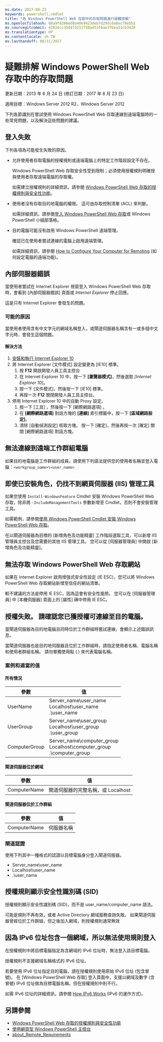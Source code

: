 ```yaml
---
ms.date: 2017-08-23
keywords: powershell,cmdlet
title: "為 Windows PowerShell Web 存取中的存取問題進行疑難排解"
ms.openlocfilehash: 08a9fd286ed8a40e9423deb7d29dc0a8ecf8e5b1
ms.sourcegitcommit: 4102ecc35d473211f50a453f6ae3fbea31cb3428
ms.translationtype: HT
ms.contentlocale: zh-TW
ms.lasthandoff: 08/31/2017
---
```

# <a name="troubleshooting-access-problems-in-windows-powershell-web-access"></a>疑難排解 Windows PowerShell Web 存取中的存取問題

更新日期︰2013 年 6 月 24 日 (修訂日期：2017 年 8 月 23 日)

適用目標︰Windows Server 2012 R2、Windows Server 2012

下列各節識別在嘗試使用 Windows PowerShell Web 存取連線到遠端電腦時的一些常見問題，以及解決這些問題的建議。

## <a name="sign-in-failure"></a>登入失敗

下列各項為可能發生失敗的原因。

- 允許使用者存取電腦的授權規則或遠端電腦上的特定工作階段設定不存在。

  Windows PowerShell Web 存取安全性受到限制；必須使用授權規則明確授與使用者存取遠端電腦的存取權。

  如需建立授權規則的詳細資訊，請參閱 [Windows PowerShell Web 存取的授權規則與安全性功能](authorization-rules-and-security-features-of-windows-powershell-web-access.md)。

- 使用者沒有存取目的地電腦的權限。 這可由存取控制清單 (ACL) 來判斷。

  如需詳細資訊，請參閱[登入 Windows PowerShell Web 存取](use-the-web-based-windows-powershell-console.md#signing-in-to-windows-powershell-web-access)或 Windows PowerShell 小組部落格。

- 目的電腦可能沒有啟用 Windows PowerShell 遠端管理。

  確認已在使用者嘗試連線的電腦上啟用遠端管理。

  如需詳細資訊，請參閱 [How to Configure Your Computer for Remoting](https://docs.microsoft.com/en-us/powershell/module/microsoft.powershell.core/about/about_remote_requirements#how-to-configure-your-computer-for-remoting) (如何設定電腦的遠端功能)。

## <a name="internal-server-error"></a>內部伺服器錯誤

當使用者嘗試在 Internet Explorer 視窗登入 Windows PowerShell Web 存取時，會看到 [內部伺服器錯誤] 頁面或 *Internet Explorer* 停止回應。

這是只有 Internet Explorer 會發生的問題。

### <a name="possible-cause"></a>可能的原因

當使用者使用含有中文字元的網域名稱登入，或閘道伺服器名稱含有一或多個中文字元時，會發生這個問題。

#### <a name="workaround"></a>解決方法

1. [安裝和執行 Internet Explorer 10](http://ie.microsoft.com/testdrive/info/downloads/Default.html)
1. 將 Internet Explorer [文件模式] 設定變更為 [IE10] 標準。
   1. 按 **F12** 開啟開發人員工具主控台
   1. 在 Internet Explorer 10 中，按一下 **[瀏覽器模式]**，然後選取 *[Internet Explorer 10]*。
   1. 按一下 [文件模式]，然後按一下 [IE10] 標準。
   1. 再按一次 **F12** 關閉開發人員工具主控台。
1. 停用 Internet Explorer 10 中的自動 Proxy 設定。
   1. 按一下 [工具] ，然後按一下 [網際網路選項] 。
   1. 在 **[網際網路選項]** 對話方塊的 **[連線]** 索引標籤中，按一下 **[區域網路設定]**。
   1. 清除 [自動偵測設定] 核取方塊。 按一下 [確定]，然後再按一次 [確定] 關閉 [網際網路選項] 對話方塊。

## <a name="cannot-connect-to-a-remote-workgroup-computer"></a>無法連線到遠端工作群組電腦

如果目的地電腦是工作群組的成員，請使用下列語法提供您的使用者名稱並登入電腦：`<workgroup_name>\<user_name>`

## <a name="cannot-find-web-server-iis-management-tools-even-though-the-role-was-installed"></a>即使已安裝角色，仍找不到網頁伺服器 (IIS) 管理工具

如果您使用 `Install-WindowsFeature` Cmdlet 安裝 Windows PowerShell Web 存取，除非將 `-IncludeManagementTools` 參數新增至 Cmdlet，否則不會安裝管理工具。

如需範例，請參閱[使用 Windows PowerShell Cmdlet 安裝 Windows PowerShell Web 存取](install-and-use-windows-powershell-web-access.md#to-install-windows-powershell-web-access-by-using-windows-powershell-cmdlets)。

在以閘道伺服器為目標的 [新增角色及功能精靈] 工作階段選取工具，可以新增 IIS 管理員主控台及您需要的其他 IIS 管理工具。
您可以從 [伺服器管理員] 中開啟 [新增角色及功能精靈]。

## <a name="windows-powershell-web-access-website-is-not-accessible"></a>無法存取 Windows PowerShell Web 存取網站

如果在 Internet Explorer 啟用增強式安全性設定 (IE ESC)，您可以將 Windows PowerShell Web 存取網站新增至信任的網站清單。

較不建議的方法是停用 IE ESC，因為這會有安全性風險。
您可以在 [伺服器管理員] 中 [本機伺服器] 頁面上的 [屬性] 磚中停用 IE ESC。

## <a name="an-authorization-failure-occurred-verify-that-you-are-authorized-to-connect-to-the-destination-computer"></a>授權失敗。 請確認您已獲授權可連線至目的電腦。

當閘道伺服器為目的地電腦且同時位於工作群組時嘗試連線，會顯示上述錯誤訊息。

當閘道伺服器也是目的地伺服器且位於工作群組時，請指定使用者名稱、電腦名稱和使用者群組名稱。
請勿單獨使用點 (.) 來代表電腦名稱。

### <a name="scenarios-and-proper-values"></a>案例和適當的值

#### <a name="all-cases"></a>所有情況

參數 | 值
-- | --
UserName | Server\_name\\user\_name<br/>Localhost\\user\_name<br/>.\\user\_name
UserGroup | Server\_name\\user\_group<br/>Localhost\\user\_group<br/>.\\user\_group
ComputerGroup | Server\_name\\computer\_group<br/>Localhost\\computer\_group<br/>.\\computer\_group

#### <a name="gateway-server-is-in-a-domain"></a>閘道伺服器位於網域

參數 | 值
-- | --
ComputerName | 閘道伺服器的完整名稱，或 Localhost

#### <a name="gateway-server-is-in-a-workgroup"></a>閘道伺服器位於工作群組

參數 | 值
-- | --
ComputerName | 伺服器名稱

### <a name="gateway-credentials"></a>閘道認證

使用下列其中一種格式的認證以目標電腦身分登入閘道伺服器。

- Server\_name\\user\_name
- Localhost\\user\_name
- .\\user\_name

## <a name="a-security-identifier-sid-is-displayed-in-an-authorization-rule"></a>授權規則顯示安全性識別碼 (SID)

授權規則顯示安全性識別碼 (SID)，而不是 user\_name/computer\_name 語法。

可能是規則不再有效，或者 Active Directory 網域服務查詢失敗。
如果閘道伺服器曾經位於工作群組，但之後加入網域，則授權規則通常無效

## <a name="cannot-sign-in-with-rule-as-an-ipv6-address-with-a-domain"></a>因為 IPv6 位址包含一個網域，所以無法使用規則登入

在授權規則中將目標電腦指定為含網域的 IPv6 位址時，無法登入該目標電腦。

授權規則不支援網域名稱格式的 IPv6 位址。

若要使用 IPv6 位址指定目的電腦，請在授權規則使用原始 IPv6 位址 (包含冒號)。
在 [Windows PowerShell Web 存取] 登入頁面中，支援以網域及數字 (含冒號) IPv6 位址做為目標電腦名稱，但在授權規則中則不行。 

如需 IPv6 位址的詳細資訊，請參閱 [How IPv6 Works](https://technet.microsoft.com/en-us/library/cc781672(v=ws.10).aspx) (IPv6 的運作方式)。

## <a name="see-also"></a>另請參閱

- [Windows PowerShell Web 存取的授權規則與安全性功能](https://technet.microsoft.com/en-us/library/dn282394(v=ws.11).aspx)
- [使用網頁型 Windows PowerShell 主控台](https://technet.microsoft.com/en-us/library/hh831417(v=ws.11).aspx)
- [about_Remote_Requirements](https://docs.microsoft.com/en-us/powershell/module/microsoft.powershell.core/about/about_remote_requirements)
